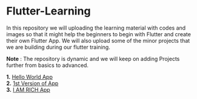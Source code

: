 # Flutter-Learning

In this repository we will uploading the learning material with codes and images so that it might help the beginners to begin with Flutter and create their own Flutter App. We will also upload some of the minor projects that we are building during our flutter training.

<b>Note</b> : The repository is dynamic and we will keep on adding Projects further from basics to advanced.

<b>1.</b> <a href = "https://github.com/deepika-jangid/Flutter-Learning/tree/master/Hello%20World">Hello World App</a>
<br><b>2.</b> <a href = "https://github.com/deepika-jangid/Flutter-Learning/tree/master/1st%20V%20App">1st Version of App</a>
<br><b>3.</b> <a href = "https://github.com/deepika-jangid/Flutter-Learning/tree/master/I%20AM%20RICH">I AM RICH App</a>
